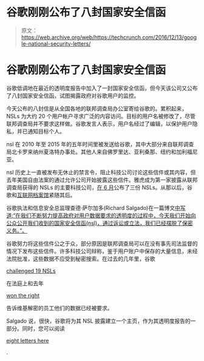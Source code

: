 # 谷歌刚刚公布了八封国家安全信函 

> 原文：<https://web.archive.org/web/https://techcrunch.com/2016/12/13/google-national-security-letters/>

# 谷歌刚刚公布了八封国家安全信函

谷歌低调地在最近的透明度报告中加入了一封国家安全信函，但今天该公司又公布了八封国家安全信函，试图揭露政府对谷歌用户的监控。

今天公布的八封信是从全国各地的联邦调查局办公室寄给谷歌的。累积起来，NSLs 为大约 20 个用户帐户寻求广泛的内容访问。目标的用户名被修改了，尽管联邦调查局并不要求这样做。谷歌发言人表示，用户名经过了编辑，以保护用户隐私，并已通知目标个人。

nsl 在 2010 年至 2015 年的五年时间里被发送给谷歌，其中大部分来自联邦调查局北卡罗来纳州夏洛特办事处。其他人来自佛罗里达、亚利桑那、纽约和加利福尼亚。

nsl 历史上一直被发布无休止的禁言令，阻止科技公司讨论这些信件或其内容，但去年美国自由法案的通过允许公司开始披露这些信件。雅虎成为第一家披露从联邦调查局获得的 NSLs 的主要科技公司，[在 6 月](https://web.archive.org/web/20221209122215/https://beta.techcrunch.com/2016/06/01/usa-freedom-act-allows-yahoo-to-disclose-3-national-security-letters/)公布了三份 NSLs。从那以后，谷歌和[互联网档案馆](https://web.archive.org/web/20221209122215/https://blog.archive.org/2016/11/28/the-archive-receives-new-nsl-from-fbi/)紧随其后。

谷歌执法和信息安全总监理查德·萨尔加多(Richard Salgado)在一篇博文[中写道:“在我们不断努力提高政府对用户数据要求的透明度的过程中，今天我们开始向公众公开我们收到的国家安全信函(nsl)，通过诉讼或立法，我们已经摆脱了保密义务。”。](https://web.archive.org/web/20221209122215/https://blog.google/topics/public-policy/sharing-national-security-letters-public/)

谷歌努力将这些信件公之于众，部分原因是联邦调查局可以在没有事先司法监督的情况下发布这些信件。许多科技公司辩称，鉴于用户账户中保存的大量信息，未经法院批准，这些数据不应受到秘密搜索。在过去的几年里，谷歌

[challenged 19 NSLs](https://web.archive.org/web/20221209122215/https://blog.google/topics/inside-google/new-data-more-facts-update-to/)

在法庭上和去年

[won the right](https://web.archive.org/web/20221209122215/https://www.washingtonpost.com/world/national-security/google-says-it-fought-gag-orders-in-wikileaks-investigation/2015/01/28/e62bfd04-a5c9-11e4-a06b-9df2002b86a0_story.html?utm_term=.bd158744ca0d)

告诉维基解密的员工他们的数据已经被要求。

Salgado 说，很快，谷歌将为其 NSL 披露建立一个主页，作为其透明度报告的一部分。同时，您可以阅读

[eight letters here](https://web.archive.org/web/20221209122215/https://blog.google/topics/public-policy/sharing-national-security-letters-public/)

.